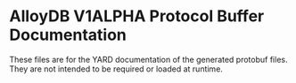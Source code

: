 # AlloyDB V1ALPHA Protocol Buffer Documentation

These files are for the YARD documentation of the generated protobuf files.
They are not intended to be required or loaded at runtime.
